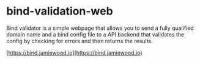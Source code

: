 # bind-validation-web

Bind validator is a simple webpage that allows you to send a fully qualified domain name and a bind config file to a API backend that validates the config by checking for errors and then returns the results.

[https://bind.jamiewood.io](https://bind.jamiewood.io)
